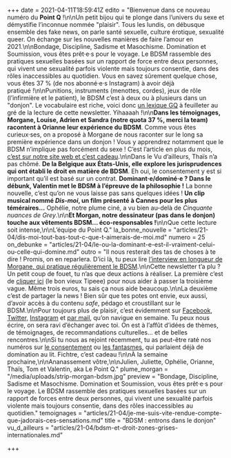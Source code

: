 +++
date = 2021-04-11T18:59:41Z
edito = "Bienvenue dans ce nouveau numéro du **Point Q** !\n\nUn petit bijou qui te plonge dans l’univers du sexe et démystifie l’inconnue nommée \"plaisir\". Tous les lundis, on débusque ensemble des fake news, on parle santé sexuelle, culture érotique, sexualité queer. On échange sur les nouvelles manières de faire l’amour en 2021.\n\nBondage, Discipline, Sadisme et Masochisme. Domination et Soumission, vous êtes prêt·e·s pour le voyage. Le BDSM rassemble des pratiques sexuelles basées sur un rapport de force entre deux personnes, qui vivent une sexualité parfois violente mais toujours consentie, dans des rôles inaccessibles au quotidien. Vous en savez sûrement quelque chose, vous êtes 37&nbsp;% (de nos abonné·e·s Instagram) à avoir déjà pratiqué&nbsp;!\n\nPunitions, instruments (menottes, cordes), jeux de rôle (l’infirmière et le patient), le BDSM c’est à deux ou à plusieurs dans un \"donjon\". Le vocabulaire est riche, voici donc [un lexique GQ](https://www.gqmagazine.fr/sexe/action/articles/le-petit-guide-du-debutant-en-sadomasochisme/57300) à feuilleter au gré de la lecture de cette newsletter. Yihaaaah&nbsp;!\n\n**Dans les témoignages, Morgane, Louise, Adrien et Sandra (notre quota 37&nbsp;%, merci la team) racontent à Orianne leur expérience du BDSM**. Comme vous êtes curieux·ses, on a proposé à Morgane de nous raconter sur le long sa première expérience dans un donjon&nbsp;! Vous y apprendrez notamment que le BDSM n’implique pas forcément du sexe&nbsp;! C’est l’article en plus du mois, [c’est sur notre site web et c’est cadeau](https://lepointq.com/en-plus/morgane-raconte-sa-premiere-soiree-bdsm/).\n\nDans le Vu d’ailleurs, Thaïs n’a pas chômé. **De la Belgique aux États-Unis, elle explore les jurisprudences qui ont établi le droit en matière de BDSM**. Eh oui, le consentement y est si important qu’il est basé sur un contrat. **Dominant·e/dominé·e&nbsp;? Dans le débunk, Valentin met le BDSM à l’épreuve de la philosophie&nbsp;!** La bonne nouvelle, c’est qu’on ne vous laisse pas sans quelques idées&nbsp;! **Un clip musical nommé _Dis-moi_, un film présenté à Cannes pour les plus téméraires...** Ophélie, notre plume ciné, a vu bien au-delà de _Cinquante nuances de Grey_.\n\n**Et Morgan, notre dessinateur (pas dans le donjon) touche aux vêtements BDSM... éco-responsables&nbsp;!**\n\nQue cette lecture soit intense,\n\nL’équipe du Point Q."
la_bonne_nouvelle = "articles/21-04/dis-moi-tout-bas-tout-c-que-t-aimerais-de-moi.md"
numero = 25
on_debunke = "articles/21-04/le-ou-la-dominant-e-est-il-vraiment-celui-ou-celle-qui-domine.md"
outro = "Il nous resterait des tas de choses à te dire&nbsp;! Promis, on en reparlera. D’ici là, tu peux lire [l’interview en longueur de Morgane, qui pratique régulièrement le BDSM](https://lepointq.com/en-plus/morgane-raconte-sa-premiere-soiree-bdsm/).\n\nCette newsletter t’a plu&nbsp;? Un petit coup de fouet, tu n’as que deux actions à réaliser. La première c’est de [cliquer ici](https://fr.tipeee.com/le-point-q) (le bon vieux Tipeee) pour nous aider à passer la troisième vague. Même trois euros, tu sais ça nous aide beaucoup.\n\nLa deuxième c’est de partager la news&nbsp;! Bien sûr que tes potes ont envie, eux aussi, d’avoir accès à du contenu _safe_, pédago et croustillant sur le BDSM.\n\nPour toujours plus de plaisir, c’est évidemment sur [Facebook](https://www.facebook.com/lepointq.news), [Twitter,](https://twitter.com/LePointQ) [Instagram](https://www.instagram.com/lepoint.q/) et [par mail](mailto:contact@lepointq.com), qu’on navigue en semaine. Tu peux nous écrire, on sera ravi d’échanger avec toi. On est à l’affût d’idées de thèmes, de témoignages, de recommandations culturelles... et de belles rencontres.\n\nSi tu nous as rejoint récemment, tu as peut-être raté nos numéros sur [le consentement](https://lepointq.com/newsletters/je-consens-tu-consens-nous-consentons/) ou [les fantasmes](https://lepointq.com/newsletters/au-bout-de-nos-reves/), qui parlaient déjà de domination au lit. Fichtre, c’est cadeau&nbsp;!\n\nÀ la semaine prochaine,\n\nAnanassement vôtre,\n\nJulien, Juliette, Ophélie, Orianne, Thaïs, Tom et Valentin, aka Le Point Q."
plume_morgan = "/media/uploads/strip-morgan-bdsm.jpg"
preview = "Bondage, Discipline, Sadisme et Masochisme. Domination et Soumission, vous êtes prêt·e·s pour le voyage. Le BDSM rassemble des pratiques sexuelles basées sur un rapport de forces entre deux personnes, qui vivent une sexualité parfois violente mais toujours consentie, dans des rôles inaccessibles au quotidien."
temoignages = "articles/21-04/je-me-suis-vite-rendue-compte-que-jadorais-ces-sensations.md"
title = "BDSM&nbsp;: entrons dans le donjon"
vu_d_ailleurs = "articles/21-04/bdsm-et-droit-zones-grises-internationales.md"

+++
